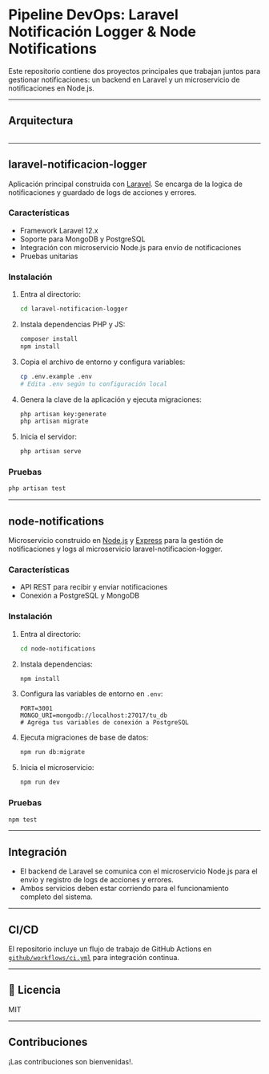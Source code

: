 # Pipeline DevOps: Laravel Notificación Logger & Node Notifications

Este repositorio contiene dos proyectos principales que trabajan juntos para gestionar notificaciones: un backend en Laravel y un microservicio de notificaciones en Node.js.

---

## Arquitectura


```

```

---

## laravel-notificacion-logger

Aplicación principal construida con [Laravel](https://laravel.com/). Se encarga de la logica de notificaciones y guardado de logs de acciones y errores.

### Características

- Framework Laravel 12.x
- Soporte para MongoDB y PostgreSQL
- Integración con microservicio Node.js para envío de notificaciones
- Pruebas unitarias

### Instalación

1. Entra al directorio:

   ```sh
   cd laravel-notificacion-logger
   ```

2. Instala dependencias PHP y JS:

   ```sh
   composer install
   npm install
   ```

3. Copia el archivo de entorno y configura variables:

   ```sh
   cp .env.example .env
   # Edita .env según tu configuración local
   ```

4. Genera la clave de la aplicación y ejecuta migraciones:

   ```sh
   php artisan key:generate
   php artisan migrate
   ```

5. Inicia el servidor:

   ```sh
   php artisan serve
   ```

### Pruebas

```sh
php artisan test
```

---

## node-notifications

Microservicio construido en [Node.js](https://nodejs.org/) y [Express](https://expressjs.com/) para la gestión de notificaciones y logs al microservicio laravel-notificacion-logger.

### Características

- API REST para recibir y enviar notificaciones
- Conexión a PostgreSQL y MongoDB

### Instalación

1. Entra al directorio:

   ```sh
   cd node-notifications
   ```

2. Instala dependencias:

   ```sh
   npm install
   ```

3. Configura las variables de entorno en `.env`:

   ```
   PORT=3001
   MONGO_URI=mongodb://localhost:27017/tu_db
   # Agrega tus variables de conexión a PostgreSQL
   ```

4. Ejecuta migraciones de base de datos:

   ```sh
   npm run db:migrate
   ```

5. Inicia el microservicio:

   ```sh
   npm run dev
   ```

### Pruebas

```sh
npm test
```

---

## Integración

- El backend de Laravel se comunica con el microservicio Node.js para el envío y registro de logs de acciones y errores.
- Ambos servicios deben estar corriendo para el funcionamiento completo del sistema.

---

##  CI/CD

El repositorio incluye un flujo de trabajo de GitHub Actions en [`github/workflows/ci.yml`](github/workflows/ci.yml) para integración continua.

---

## 📄 Licencia

MIT

---

## Contribuciones

¡Las contribuciones son bienvenidas!.
